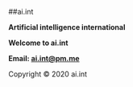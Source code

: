 ##ai.int

**Artificial intelligence international**

**Welcome to ai.int**

**Email: ai.int@pm.me**

Copyright © 2020 ai.int
